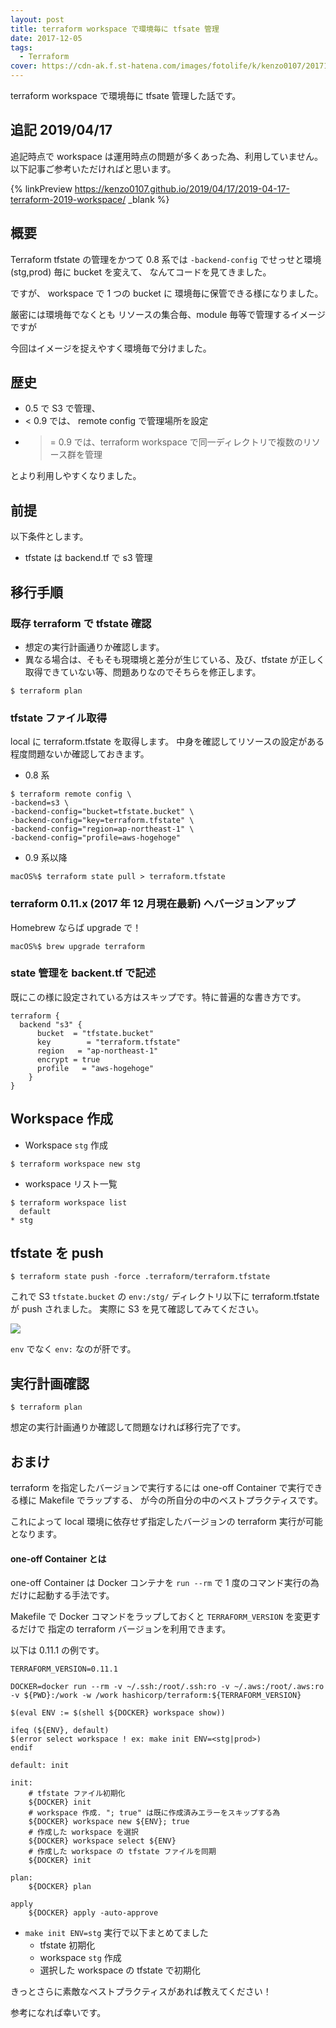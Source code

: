 ```yaml
---
layout: post
title: terraform workspace で環境毎に tfsate 管理
date: 2017-12-05
tags:
  - Terraform
cover: https://cdn-ak.f.st-hatena.com/images/fotolife/k/kenzo0107/20171205/20171205214728.jpg
---
```


terraform workspace で環境毎に tfsate 管理した話です。

## 追記 2019/04/17

追記時点で workspace は運用時点の問題が多くあった為、利用していません。以下記事ご参考いただければと思います。

{% linkPreview https://kenzo0107.github.io/2019/04/17/2019-04-17-terraform-2019-workspace/ _blank %}

## 概要

Terraform tfstate の管理をかつて
0.8 系では `-backend-config` でせっせと環境(stg,prod) 毎に bucket を変えて、
なんてコードを見てきました。

ですが、
workspace で 1 つの bucket に 環境毎に保管できる様になりました。

厳密には環境毎でなくとも
リソースの集合毎、module 毎等で管理するイメージですが

今回はイメージを捉えやすく環境毎で分けました。

## 歴史

- 0.5 で S3 で管理、
- < 0.9 では、 remote config で管理場所を設定
- > = 0.9 では、terraform workspace で同一ディレクトリで複数のリソース群を管理

とより利用しやすくなりました。

## 前提

以下条件とします。

- tfstate は backend.tf で s3 管理

## 移行手順

### 既存 terraform で tfstate 確認

- 想定の実行計画通りか確認します。
- 異なる場合は、そもそも現環境と差分が生じている、及び、tfstate が正しく取得できていない等、問題ありなのでそちらを修正します。

```
$ terraform plan
```

### tfstate ファイル取得

local に terraform.tfstate を取得します。
中身を確認してリソースの設定がある程度問題ないか確認しておきます。

- 0.8 系

```
$ terraform remote config \
-backend=s3 \
-backend-config="bucket=tfstate.bucket" \
-backend-config="key=terraform.tfstate" \
-backend-config="region=ap-northeast-1" \
-backend-config="profile=aws-hogehoge"
```

- 0.9 系以降

```
macOS%$ terraform state pull > terraform.tfstate
```

### terraform 0.11.x (2017 年 12 月現在最新) へバージョンアップ

Homebrew ならば upgrade で！

```
macOS%$ brew upgrade terraform
```

### state 管理を backent.tf で記述

既にこの様に設定されている方はスキップです。特に普遍的な書き方です。

```
terraform {
  backend "s3" {
      bucket  = "tfstate.bucket"
      key        = "terraform.tfstate"
      region   = "ap-northeast-1"
      encrypt = true
      profile   = "aws-hogehoge"
    }
}
```

## Workspace 作成

- Workspace `stg` 作成

```
$ terraform workspace new stg
```

- workspace リスト一覧

```
$ terraform workspace list
  default
* stg
```

## tfstate を push

```
$ terraform state push -force .terraform/terraform.tfstate
```

これで S3 `tfstate.bucket` の `env:/stg/` ディレクトリ以下に terraform.tfstate が push されました。
実際に S3 を見て確認してみてください。

![](https://cdn-ak.f.st-hatena.com/images/fotolife/k/kenzo0107/20171205/20171205213108.png)

`env` でなく `env:` なのが肝です。

## 実行計画確認

```
$ terraform plan
```

想定の実行計画通りか確認して問題なければ移行完了です。

## おまけ

terraform を指定したバージョンで実行するには
one-off Container で実行できる様に Makefile でラップする、
が今の所自分の中のベストプラクティスです。

これによって local 環境に依存せず指定したバージョンの terraform 実行が可能となります。

#### one-off Container とは

one-off Container は Docker コンテナを `run --rm` で 1 度のコマンド実行の為だけに起動する手法です。

Makefile で Docker コマンドをラップしておくと
`TERRAFORM_VERSION` を変更するだけで
指定の terraform バージョンを利用できます。

以下は 0.11.1 の例です。

```
TERRAFORM_VERSION=0.11.1

DOCKER=docker run --rm -v ~/.ssh:/root/.ssh:ro -v ~/.aws:/root/.aws:ro -v ${PWD}:/work -w /work hashicorp/terraform:${TERRAFORM_VERSION}

$(eval ENV := $(shell ${DOCKER} workspace show))

ifeq (${ENV}, default)
$(error select workspace ! ex: make init ENV=<stg|prod>)
endif

default: init

init:
	# tfstate ファイル初期化
	${DOCKER} init
	# workspace 作成. "; true" は既に作成済みエラーをスキップする為
	${DOCKER} workspace new ${ENV}; true
	# 作成した workspace を選択
	${DOCKER} workspace select ${ENV}
	# 作成した workspace の tfstate ファイルを同期
	${DOCKER} init

plan:
	${DOCKER} plan

apply
	${DOCKER} apply -auto-approve
```

- `make init ENV=stg` 実行で以下まとめてました
  - tfstate 初期化
  - workspace `stg` 作成
  - 選択した workspace の tfstate で初期化

きっとさらに素敵なベストプラクティスがあれば教えてください！

参考になれば幸いです。
